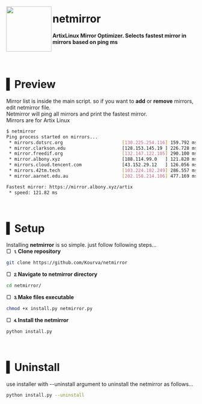 <h3 align='left'>
    <img align="left" src="https://github.com/Kourva/netmirror/assets/118578799/872f1e85-dafd-4328-9f5a-69161cceec81" width=120  height=120>
    <h1>netmirror</h1>
  <p><b>ArtixLinux Mirror Optimizer. Selects fastest mirror in mirrors based on ping ms</b></p>
</h3>

<br><br>

# ▍Preview
Mirror list is inside the main script. so if you want to **add** or **remove** mirrors, edit netmirror file.<br>
Netmirror will ping all mirrors and print the fastest mirror.<br>
Mirrors are for Artix Linux
```bash
$ netmirror
Ping process started on mirrors...
 * mirrors.dotsrc.org                      [130.225.254.116] 159.792 ms █▓▒░
 * mirror.clarkson.edu                     [128.153.145.19 ] 226.728 ms █▓▒░
 * mirror.freedif.org                      [132.147.122.105] 290.100 ms █▓▒░
 * mirror.albony.xyz                       [188.114.99.0   ] 121.820 ms █▓▒░
 * mirrors.cloud.tencent.com               [43.152.29.12   ] 126.056 ms █▓▒░
 * mirrors.42tm.tech                       [103.224.182.249] 286.557 ms █▓▒░
 * mirror.aarnet.edu.au                    [202.158.214.106] 477.169 ms █▓▒░

Fastest mirror: https://mirror.albony.xyz/artix
 * speed: 121.82 ms
```
<br>

# ▍Setup
Installing **netmirror** is so simple. just follow following steps...<br>
▢ **⒈Clone repository**
```bash
git clone https://github.com/Kourva/netmirror
```
▢ **⒉Navigate to netmirror directory**
```bash
cd netmirror/
```
▢ **⒊Make files executable**
```bash
chmod +x install.py netmirror.py
```
▢ **⒋Install the netmirror**
```bash
python install.py
```
<br>

# ▍Uninstall
use installer with --uninstall argument to uninstall the netmirror as follows...
```bash
python install.py --uninstall
```
